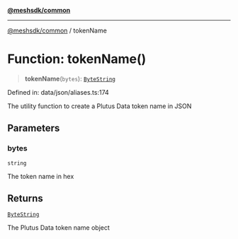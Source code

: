 [**@meshsdk/common**](../README.md)

***

[@meshsdk/common](../globals.md) / tokenName

# Function: tokenName()

> **tokenName**(`bytes`): [`ByteString`](../type-aliases/ByteString.md)

Defined in: data/json/aliases.ts:174

The utility function to create a Plutus Data token name in JSON

## Parameters

### bytes

`string`

The token name in hex

## Returns

[`ByteString`](../type-aliases/ByteString.md)

The Plutus Data token name object

